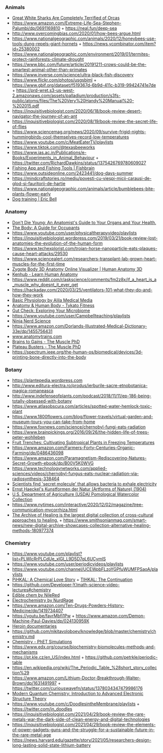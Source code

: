 ### Animals

- [Great White Sharks Are Completely Terrified of Orcas](https://www.smithsonianmag.com/smart-news/great-white-sharks-are-completely-terrified-orcas-180972009)
- https://www.amazon.com/Extreme-Life-Sea-Stephen-Palumbi/dp/0691169810 + https://neal.fun/deep-sea
- http://www.overcomingbias.com/2020/01/how-bees-argue.html
- https://www.nationalgeographic.com/animals/2020/12/honeybees-use-tools-dung-repels-giant-hornets + https://news.ycombinator.com/item?id=25380002
- https://www.nationalgeographic.com/environment/2019/01/termites-protect-rainforests-climate-drought
- https://www.bbc.com/future/article/20191211-crows-could-be-the-smartest-animal-other-than-primates
- https://www.inverse.com/science/ultra-black-fish-discovery
- https://www.flickr.com/photos/usgsbiml + https://www.gbif.org/dataset/f519367d-6b9d-411c-b319-99424741e7de + https://prd-wret.s3-us-west-2.amazonaws.com/assets/palladium/production/s3fs-public/atoms/files/The%20Very%20Handy%20Manual%20-%202015.pdf
- https://inquisitivebiologist.com/2020/06/18/book-review-desert-navigator-the-journey-of-an-ant
- https://inquisitivebiologist.com/2020/08/19/book-review-the-secret-life-of-flies
- https://www.sciencemag.org/news/2020/09/survive-frigid-nights-hummingbirds-cool-themselves-record-low-temperatures
- https://www.youtube.com/c/MeatEaterTV/playlists
- https://www.tiktok.com/@texasbeeworks
- https://www.ias.ac.in/Publications/e-Books/Experiments_in_Animal_Behaviour + https://twitter.com/RichardDawkins/status/1375426769780609027
- [Fishing App and Fishing Tools | Fishbrain](https://fishbrain.com)
- https://www.outsideonline.com/2423441/dog-days-summer
- https://mindcraftstories.ro/mediu/povesti-cu-viespi-micii-carausi-de-glod-si-fauritorii-de-hartie
- https://www.nationalgeographic.com/animals/article/bumblebees-bite-plants-flower-early
- [Dog training |  Eric Bell](https://www.youtube.com/playlist?list=PLB8JqSBrZCVG7z_YtwYEWNnaDGuLmt-Xh)

### Anatomy

- [Don't Die Young: An Anatomist's Guide to Your Organs and Your Health.](https://www.amazon.com/Dont-Die-Young-Anatomists-Organs/dp/0747592802)
- [The Body: A Guide for Occupants](https://www.amazon.com/Body-Guide-Occupants-Bill-Bryson/dp/0385539304)
- https://www.youtube.com/user/physicaltherapyvideo/playlists
- https://inquisitivebiologist.wordpress.com/2019/03/21/book-review-lost-anatomies-the-evolution-of-the-human-form
- https://www.techexplorist.com/trojan-horse-nanoparticle-eats-plaques-cause-heart-attacks/29530
- https://www.sciencealert.com/researchers-transplant-lab-grown-heart-muscles-for-the-first-time
- [Zygote Body 3D Anatomy Online Visualizer | Human Anatomy 3D](https://www.zygotebody.com)
- [Kenhub - Learn Human Anatomy](https://www.youtube.com/user/kenHubCOM/playlists)
- https://www.reddit.com/r/askscience/comments/fm2z8x/if_a_heart_is_a_muscle_why_doesnt_it_ever_get
- https://hackaday.com/2020/03/25/ventilators-101-what-they-do-and-how-they-work
- [Basic Physiology by Alila Medical Media](https://www.youtube.com/playlist?list=PLJIs8ZcKXHUy7zyDIGhZVIflbfulNFif0)
- [Anatomy & Human Body - Tykato Fitness ](https://www.youtube.com/playlist?list=PLRpkzoMo7s2bVD4B5AqASGJfCQUFXfnNP)
- [Gut Check: Exploring Your Microbiome](https://www.coursera.org/learn/microbiome)
- https://www.youtube.com/user/Campbellteaching/playlists
- [Ninja Nerd Science](https://www.youtube.com/channel/UC6QYFutt9cluQ3uSM963_KQ/playlists)
- https://www.amazon.com/Dorlands-Illustrated-Medical-Dictionary-33e/dp/1455756431
- www.anatomytrains.com
- [Brains to Gains - The Muscle PhD](https://www.youtube.com/playlist?list=PLmiXBKJgM-GuNUykEDLcMiEK2jHrwhq1Z)
- [Plateau Busters - The Muscle PhD](https://www.youtube.com/playlist?list=PLmiXBKJgM-GsIXN847rITImkm51Pd7fiJ)
- https://spectrum.ieee.org/the-human-os/biomedical/devices/3d-printing-bone-directly-into-the-body

### Botany

- https://plantepedia.wordpress.com
- http://www.editura-electra.ro/produs/ierburile-sacre-etnobotanica-magica-romaneasca
- http://www.indefenseofplants.com/podcast/2018/11/11/ep-186-being-totally-obsessed-with-botany
- https://www.atlasobscura.com/articles/spotted-water-hemlock-toxic-plant
- https://www.1800flowers.com/blog/flower-travels/virtual-garden-and-museum-tours-you-can-take-from-home
- https://www.foxnews.com/science/chernobyl-fungi-eats-radiation
- https://www.brainpickings.org/2016/09/26/the-hidden-life-of-trees-peter-wohlleben
- [Fruit Trenches: Cultivating Subtropical Plants in Freezing Temperatures ](https://news.ycombinator.com/item?id=22887931)
- https://www.amazon.com/Farmers-Forty-Centuries-Organic-Farming/dp/0486436098
- https://www.amazon.com/Paramagnetism-Rediscovering-Natures-Secret-Growth-ebook/dp/B00V5K0WVG
- https://www.technologynetworks.com/applied-sciences/videos/chernobyl-fungus-eats-nuclear-radiation-via-radiosynthesis-338464
- [Scientists find 'secret molecule' that allows bacteria to exhale electricity](https://www.livescience.com/electron-breathing-geobacter-microbes.html)
- [Ernst Haeckel's Kunstformen der Natur (Artforms of Nature) (1904)](https://commons.wikimedia.org/wiki/Kunstformen_der_Natur)
- [U.S. Department of Agriculture (USDA) Pomological Watercolor Collection](https://usdawatercolors.nal.usda.gov/pom/home.xhtml)
- https://www.nytimes.com/interactive/2020/12/02/magazine/tree-communication-mycorrhiza.html
- [The Archive of Healing is the largest digital collection of cross-cultural approaches to healing.](https://archiveofhealing.com) + https://www.smithsonianmag.com/smart-news/new-digital-archive-showcases-collection-alternative-healing-methods-180977374

### Chemistry

- https://www.youtube.com/playlist?list=PLWIcRrPLCdUe_xIGI_L9D5D7qL6UCymlS
- https://www.youtube.com/user/periodicvideos/playlists
- https://www.youtube.com/channel/UCEWpbFLzoYGPfuWUMFPSaoA/playlists
- [PiHKAL: A Chemical Love Story](https://en.wikipedia.org/wiki/PiHKAL) + [TIHKAL: The Continuation](https://en.wikipedia.org/wiki/TiHKAL)
- https://github.com/Developer-Y/math-science-video-lectures#chemistry
- [Edible chem by NileRed](https://www.youtube.com/playlist?list=PLbaramj7Nly7bs5EiT3Hmlx4XudWHe6V0)
- [Electrochemistry by NurdRage](https://www.youtube.com/playlist?list=PLU79801KtVAUCrIv5rJn3lEK_6IvekEa7)
- https://www.amazon.com/Ten-Drugs-Powders-History-Medicine/dp/1419734407
- https://youtu.be/favrMbfi1Pw + https://www.amazon.com/Demon-Machine-Paul-Davies/dp/024130959X
- [Heroin documentaries](https://matt.sh/heroin)
- https://github.com/nikitavoloboev/knowledge/blob/master/chemistry/chemistry.md
- [Chemistry - PhET Simulations](https://phet.colorado.edu/en/simulations/category/chemistry)
- https://www.edx.org/course/biochemistry-biomolecules-methods-and-mechanisms
- https://pt.kle.cz/en_US/index.html + https://github.com/petrkle/periodic-table
- https://en.wikipedia.org/wiki/The_Periodic_Table_%28short_story_collection%29
- https://www.amazon.com/Lithium-Doctor-Breakthrough-Walter-Brown/dp/1631491997 + https://twitter.com/curiouswavefn/status/1378034347479986176
- [Modern Quantum Chemistry: Introduction to Advanced Electronic Structure Theory](https://www.amazon.com/Modern-Quantum-Chemistry-Introduction-Electronic/dp/0486691861)
- https://www.youtube.com/c/DoodlesintheMembrane/playlists + https://twitter.com/in_doodles
- https://inquisitivebiologist.com/2021/04/29/book-review-the-rare-metals-war-the-dark-side-of-clean-energy-and-digital-technologies
- https://inquisitivebiologist.com/2021/04/29/book-review-the-elements-of-power-gadgets-guns-and-the-struggle-for-a-sustainable-future-in-the-rare-metal-age
- https://news.harvard.edu/gazette/story/2021/05/researchers-design-long-lasting-solid-state-lithium-battery
